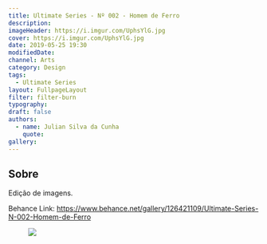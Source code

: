 ```yaml
---
title: Ultimate Series - Nº 002 - Homem de Ferro
description:
imageHeader: https://i.imgur.com/UphsYlG.jpg
cover: https://i.imgur.com/UphsYlG.jpg
date: 2019-05-25 19:30
modifiedDate:
channel: Arts
category: Design
tags:
  - Ultimate Series
layout: FullpageLayout
filter: filter-burn
typography:
draft: false
authors:
  - name: Julian Silva da Cunha
    quote:
gallery:
---
```


## Sobre

Edição de imagens.

Behance Link: https://www.behance.net/gallery/126421109/Ultimate-Series-N-002-Homem-de-Ferro

<figure>
<img src="https://i.imgur.com/UphsYlG.jpg" className="max-w-none mx-auto block"/>
</figure>
